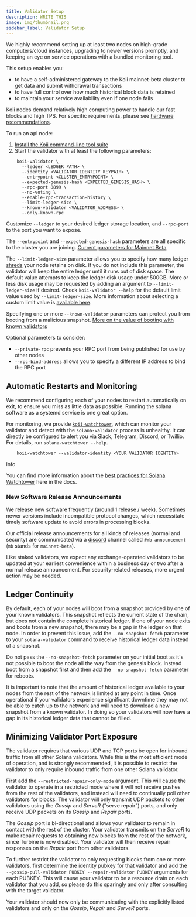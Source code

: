 ```yaml
---
title: Validator Setup
description: WRITE THIS
image: img/thumbnail.png
sidebar_label: Validator Setup
---
```

<!-- TODO: write description -->

We highly recommend setting up at least two nodes on high-grade computers/cloud instances, upgrading to newer versions promptly, and keeping an eye on service operations with a bundled monitoring tool.

This setup enables you:

<!-- TODO: IS THIS RIGHT FOR KOII? is it called the mainnet beta cluster? -->
- to have a self-administered gateway to the Koii mainnet-beta cluster to get data and submit withdrawal transactions
- to have full control over how much historical block data is retained
- to maintain your service availability even if one node fails

Koii nodes demand relatively high computing power to handle our fast blocks and high TPS. For specific requirements, please see [hardware recommendations](https://docs.koii.network/run-a-node/k2-validators/validator-requirements#hardware-requirements).

To run an api node:

1. [Install the Koii command-line tool suite](https://docs.koii.network/develop/command-line-tool/koii-cli/install-cli)
2. Start the validator with at least the following parameters:

<!-- TODO: ARE THESE PARAMETERS CORRECT? -->
```console
    koii-validator \
      --ledger <LEDGER_PATH> \
      --identity <VALIDATOR_IDENTITY_KEYPAIR> \
      --entrypoint <CLUSTER_ENTRYPOINT> \
      --expected-genesis-hash <EXPECTED_GENESIS_HASH> \
      --rpc-port 8899 \
      --no-voting \
      --enable-rpc-transaction-history \
      --limit-ledger-size \
      --known-validator <VALIDATOR_ADDRESS> \
      --only-known-rpc
```

Customize `--ledger` to your desired ledger storage location, and `--rpc-port` to the port you want to expose.

<!-- TODO: IS THIS CORRECT/RELEVANT? -->
The `--entrypoint` and `--expected-genesis-hash` parameters are all specific to the cluster you are joining. [Current parameters for Mainnet Beta](https://docs.solanalabs.com/clusters/available#example-solana-validator-command-line-2)

The `--limit-ledger-size` parameter allows you to specify how many ledger [shreds](/docs/terminology#shred) your node retains on disk. If you do not include this parameter, the validator will keep the entire ledger until it runs out of disk space. The default value attempts to keep the ledger disk usage under 500GB. More or less disk usage may be requested by adding an argument to `--limit-ledger-size` if desired. Check `koii-validator --help` for the default limit value used by `--limit-ledger-size`. More information about selecting a custom limit value is [available here](https://github.com/solana-labs/solana/blob/583cec922b6107e0f85c7e14cb5e642bc7dfb340/core/src/ledger_cleanup_service.rs#L15-L26).
<!-- TODO: THE ABOVE LINK IS TO SOURCE CODE - CHECK AND SEE WHAT WE HAVE -->

Specifying one or more `--known-validator` parameters can protect you from booting from a malicious snapshot. [More on the value of booting with known validators](https://docs.koii.network/run-a-node/k2-validators/validator-start#known-validators)

Optional parameters to consider:

- `--private-rpc` prevents your RPC port from being published for use by other nodes
- `--rpc-bind-address` allows you to specify a different IP address to bind the RPC port

## Automatic Restarts and Monitoring

We recommend configuring each of your nodes to restart automatically on exit, to ensure you miss as little data as possible. Running the solana software as a systemd service is one great option.

<!-- TODO: WHERE IS THIS FOR KOII? DOES IT HAVE THE SAME INTEGRATIONS? -->
For monitoring, we provide [`koii-watchtower`](https://github.com/solana-labs/solana/blob/master/watchtower/README.md), which can monitor your validator and detect with the `solana-validator` process is unhealthy. It can directly be configured to alert you via Slack, Telegram, Discord, or Twillio. For details, run `solana-watchtower --help`.

```console
    koii-watchtower --validator-identity <YOUR VALIDATOR IDENTITY>
```

Info

You can find more information about the [best practices for Solana Watchtower](https://docs.solanalabs.com/operations/best-practices/monitoring#solana-watchtower) here in the docs.

<!-- TODO: IS THIS TRUE FOR US? -->
### New Software Release Announcements

We release new software frequently (around 1 release / week). Sometimes newer versions include incompatible protocol changes, which necessitate timely software update to avoid errors in processing blocks.

Our official release announcements for all kinds of releases (normal and security) are communicated via a [discord](/discord) channel called `#mb-announcement` (`mb` stands for `mainnet-beta`).

Like staked validators, we expect any exchange-operated validators to be updated at your earliest convenience within a business day or two after a normal release announcement. For security-related releases, more urgent action may be needed.

## Ledger Continuity

By default, each of your nodes will boot from a snapshot provided by one of your known validators. This snapshot reflects the current state of the chain, but does not contain the complete historical ledger. If one of your node exits and boots from a new snapshot, there may be a gap in the ledger on that node. In order to prevent this issue, add the `--no-snapshot-fetch` parameter to your `solana-validator` command to receive historical ledger data instead of a snapshot.

Do not pass the `--no-snapshot-fetch` parameter on your initial boot as it's not possible to boot the node all the way from the genesis block. Instead boot from a snapshot first and then add the `--no-snapshot-fetch` parameter for reboots.

It is important to note that the amount of historical ledger available to your nodes from the rest of the network is limited at any point in time. Once operational if your validators experience significant downtime they may not be able to catch up to the network and will need to download a new snapshot from a known validator. In doing so your validators will now have a gap in its historical ledger data that cannot be filled.

<!-- TODO: ARE THESE PORTS CORRECT/DO THEY HAVE THE SAME NAMES? -->
## Minimizing Validator Port Exposure

The validator requires that various UDP and TCP ports be open for inbound traffic from all other Solana validators. While this is the most efficient mode of operation, and is strongly recommended, it is possible to restrict the validator to only require inbound traffic from one other Solana validator.

First add the `--restricted-repair-only-mode` argument. This will cause the validator to operate in a restricted mode where it will not receive pushes from the rest of the validators, and instead will need to continually poll other validators for blocks. The validator will only transmit UDP packets to other validators using the _Gossip_ and _ServeR_ ("serve repair") ports, and only receive UDP packets on its _Gossip_ and _Repair_ ports.

The _Gossip_ port is bi-directional and allows your validator to remain in contact with the rest of the cluster. Your validator transmits on the _ServeR_ to make repair requests to obtaining new blocks from the rest of the network, since Turbine is now disabled. Your validator will then receive repair responses on the _Repair_ port from other validators.

To further restrict the validator to only requesting blocks from one or more validators, first determine the identity pubkey for that validator and add the `--gossip-pull-validator PUBKEY --repair-validator PUBKEY` arguments for each PUBKEY. This will cause your validator to be a resource drain on each validator that you add, so please do this sparingly and only after consulting with the target validator.

Your validator should now only be communicating with the explicitly listed validators and only on the _Gossip_, _Repair_ and _ServeR_ ports.
